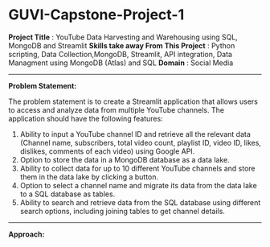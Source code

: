 # GUVI-Capstone-Project-1

**Project Title** : YouTube Data Harvesting and Warehousing using SQL, MongoDB and Streamlit
**Skills take away From This Project** : Python scripting, Data Collection,MongoDB, Streamlit, API integration, Data Managment using MongoDB (Atlas) and SQL
**Domain** : Social Media

------------------------------------------------------------------------------------------------

**Problem Statement:**

The problem statement is to create a Streamlit application that allows users to access
and analyze data from multiple YouTube channels. The application should have the
following features:

1. Ability to input a YouTube channel ID and retrieve all the relevant data
(Channel name, subscribers, total video count, playlist ID, video ID, likes,
dislikes, comments of each video) using Google API.
2. Option to store the data in a MongoDB database as a data lake.
3. Ability to collect data for up to 10 different YouTube channels and store them in
the data lake by clicking a button.
4. Option to select a channel name and migrate its data from the data lake to a
SQL database as tables.
5. Ability to search and retrieve data from the SQL database using different
search options, including joining tables to get channel details.

------------------------------------------------------------------------------------------------

**Approach:**








